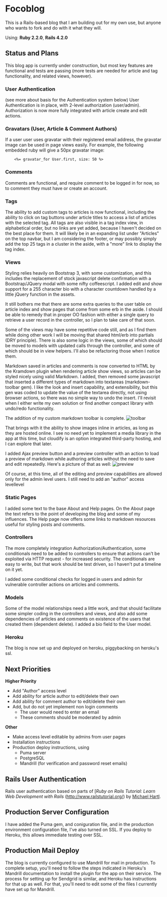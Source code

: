 # Focoblog

This is a Rails-based blog that I am building out for my own use, but anyone who wants to fork and do with it what they will.

Using: **Ruby 2.2.0**, **Rails 4.2.0**

## Status and Plans

This blog app is currently under construction, but most key features are functional and tests are passing (more tests are needed for article and tag functionality, and related views, however).

### User Authentication
(see more about basis for the Authentication system below)
User Authentication is in place, with 2-level authorization (user/admin). Authorization is now more fully integrated with article create and edit actions.

### Gravatars (User, Article & Comment Authors)
If a user user uses gravatar with their registered email address, the gravatar image can be used in page views easily. For example, the following embedded ruby will give a 50px gravatar image:

~~~Erb
    <%= gravatar_for User.first, size: 50 %>
~~~

### Comments 
Comments are functional, and require comment to be logged in for now, so to comment they must have or create an account. 

### Tags
The ability to add custom tags to articles is now functional, including the ability to click on tag buttons under article titles to access a list of articles with the selected tag. All tags are also visible in a tag index view, in alphabetical order, but no links are yet added, because I haven't decided on the best place for them. It will likely be in an expanding list under "Articles" on the top navbar, but I am considering the footer, or may possibly simply add the top 25 tags in a cluster in the aside, with a "more" link to display the tag index.

### Views
Styling relies heavily on Bootstrap 3, with some customization, and this includes the replacement of stock javascript delete confirmation with a Bootstrap/JQuery modal with some nifty coffeescript. I added edit and show support for a 255 character bio with a character countdown handled by a little jQuery function in the assets. 

It still bothers me that there are some extra queries to the user table on article index and show pages that come from some erb in the aside. I should be able to remedy that in proper OO fashion with either a single query to retrieve a user record in the controller, so I plan to take care of that soon.

Some of the views may have some repetitive code still, and as I find them while doing other work I will be moving that shared html/erb into partials (DRY principle). There is also some logic in the views, some of which should be moved to models with updated calls through the controller, and some of which should be in view helpers. I'll also be refactoring those when I notice them.

Markdown saved in articles and comments is now converted to HTML by the Kramdown plugin when rendering article show views, so articles can be styled nicely using valid Markdown. I added, then removed some javascript that inserted a different types of markdown into textareas (markdown-toolbar gem). I like the look and insert capability, and extensibility, but this gen was coded to update the value of the textarea directly, not using browser actions, so there was no simple way to undo the insert. I'll revisit when I either write my own solution or find another compact library with undo/redo functionality.

The addition of my custom markdown toolbar is complete.
![toolbar](https://dl.dropboxusercontent.com/u/774079/github-toolbar.png)

That brings with it the ability to show images inline in articles, as long as
they are hosted online. I see no need yet to implement a
media library in the app at this time, but cloudify is an option integrated
third-party hosting, and I can explore that later.

I added Ajax preview button and a preview controller with an action to load a
preview of markdown while authoring articles without the need to save and edit
repeatedly. Here's a picture of that as well:
![preview](https://dl.dropboxusercontent.com/u/774079/github-markdown-preview.png)

Of course, at this time, all of the editing and preview capabilities are 
allowed only for the admin level users. I still need to add an "author" access 
levellevel

### Static Pages
I added some text to the base About and Help pages. On the About page the text refers to the point of developing the blog and some of my influences. The Help page now offers some links to markdown resources useful for styling posts and comments. 

### Controllers
The more completely integration Authorization/Authentication, some conditionals need to be added to controllers to ensure that actions can't be exploited via HTTP request - for increased security. The conditionals are easy to write, but that work should be test driven, so I haven't put a timeline on it yet.

I added some conditional checks for logged in users and admin for vulnerable 
controller actions on articles and comments.

### Models
Some of the model relationships need a little work, and that should facilitate some simpler coding in the controllers and views, and also add some dependencies of articles and comments on existence of the users that created them (dependent delete). I added a bio field to the User model. 

### Heroku
The blog is now set up and deployed on heroku, piggybacking on heroku's ssl.

## Next Priorities
**Higher Priority**

* Add "Author" access level
* Add ability for article author to edit/delete their own
* Add ability for comment author to edit/delete their own
* Add, but do not yet implement non login comments
  * The user would need to enter an email
  * These comments should be moderated by admin

**Other**

* Make access level editable by admins from user pages
* Installation instructions
* Production deploy instructions, using
  * Puma server
  * PostgreSQL
  * Mandrill (for verification and password reset emails)

## Rails User Authentication

Rails user authentication based on parts of [*Ruby on Rails Tutorial: Learn Web Development with Rails* (http://www.railstutorial.org/) by [Michael Hartl](http://www.michaelhartl.com/).

## Production Server Configuration
I have added the Puma gem, and coniguration file, and in the production environment configuration file, I've also turned on SSL. If you deploy to Heroku, this allows immediate testing over SSL.

## Production Mail Deploy
The blog is currently configured to use Mandrill for mail in production. To complete setup, you'll need to follow the steps indicated in Heroku's Mandrill documentation to install the plugin for the app on their service. The process for setting up for Sendgrid is similar, and Heroku has instructions for that up as well. For that, you'll need to edit some of the files I currently have set up for Mandrill.

